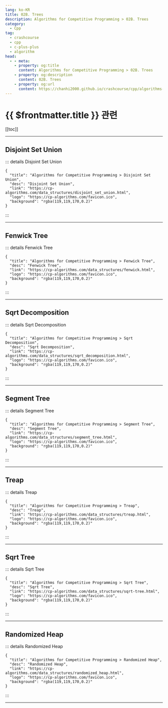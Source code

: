 ```yaml
---
lang: ko-KR
title: 02B. Trees
description: Algorithms for Competitive Programming > 02B. Trees
category:
  - Cpp
tag: 
  - crashcourse
  - cpp
  - c-plus-plus
  - algorithm
head:
  - - meta:
    - property: og:title
      content: Algorithms for Competitive Programming > 02B. Trees
    - property: og:description
      content: 02B. Trees
    - property: og:url
      content: https://chanhi2000.github.io/crashcourse/cpp/algorithms-for-competitive-programming/02-data-structures/02B.html
---
```


# {{ $frontmatter.title }} 관련

[[toc]]

---

## Disjoint Set Union

::: details Disjoint Set Union

```component VPCard
{
  "title": "Algorithms for Competitive Programming > Disjoint Set Union",
  "desc": "Disjoint Set Union",
  "link": "https://cp-algorithms.com/data_structures/disjoint_set_union.html",
  "logo": "https://cp-algorithms.com/favicon.ico",
  "background": "rgba(119,119,170,0.2)"
}
```

:::

---

## Fenwick Tree

::: details Fenwick Tree

```component VPCard
{
  "title": "Algorithms for Competitive Programming > Fenwick Tree",
  "desc": "Fenwick Tree",
  "link": "https://cp-algorithms.com/data_structures/fenwick.html",
  "logo": "https://cp-algorithms.com/favicon.ico",
  "background": "rgba(119,119,170,0.2)"
}
```

:::

---

## Sqrt Decomposition

::: details Sqrt Decomposition

```component VPCard
{
  "title": "Algorithms for Competitive Programming > Sqrt Decomposition",
  "desc": "Sqrt Decomposition",
  "link": "https://cp-algorithms.com/data_structures/sqrt_decomposition.html",
  "logo": "https://cp-algorithms.com/favicon.ico",
  "background": "rgba(119,119,170,0.2)"
}
```

:::

---

## Segment Tree

::: details Segment Tree

```component VPCard
{
  "title": "Algorithms for Competitive Programming > Segment Tree",
  "desc": "Segment Tree",
  "link": "https://cp-algorithms.com/data_structures/segment_tree.html",
  "logo": "https://cp-algorithms.com/favicon.ico",
  "background": "rgba(119,119,170,0.2)"
}
```

:::

---

## Treap

::: details Treap

```component VPCard
{
  "title": "Algorithms for Competitive Programming > Treap",
  "desc": "Treap",
  "link": "https://cp-algorithms.com/data_structures/treap.html",
  "logo": "https://cp-algorithms.com/favicon.ico",
  "background": "rgba(119,119,170,0.2)"
}
```

:::

---

## Sqrt Tree

::: details Sqrt Tree

```component VPCard
{
  "title": "Algorithms for Competitive Programming > Sqrt Tree",
  "desc": "Sqrt Tree",
  "link": "https://cp-algorithms.com/data_structures/sqrt-tree.html",
  "logo": "https://cp-algorithms.com/favicon.ico",
  "background": "rgba(119,119,170,0.2)"
}
```

:::

---

## Randomized Heap

::: details Randomized Heap

```component VPCard
{
  "title": "Algorithms for Competitive Programming > Randomized Heap",
  "desc": "Randomized Heap",
  "link": "https://cp-algorithms.com/data_structures/randomized_heap.html",
  "logo": "https://cp-algorithms.com/favicon.ico",
  "background": "rgba(119,119,170,0.2)"
}
```

:::

---

<TagLinks />